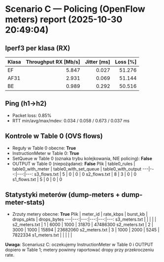 # Scenario C — Policing (OpenFlow meters) report (2025-10-30 20:49:04)

## Iperf3 per klasa (RX)
Klasa | Throughput RX [Mb/s] | Jitter [ms] | Loss [%]
---|---:|---:|---:
EF | 5.847 | 0.027 | 51.276
AF31 | 2.931 | 0.069 | 51.144
BE | 0.989 | 0.292 | 50.516

## Ping (h1→h2)
- Packet loss: 0.85%
- RTT min/avg/max/mdev: 0.034 / 0.058 / 0.673 / 0.037 ms

## Kontrole w Table 0 (OVS flows)
- Reguły w Table 0 obecne: **True**
- InstructionMeter w Table 0: **True**
- SetQueue w Table 0 (oznaka trybu kolejkowania, NIE policing): **False**
- OUTPUT w Table 0 (niepożądane): **False**
Plik | table0_rules | table0_with_meter | table0_with_set_queue | table0_with_output
---|---:|---:|---:
s3_flows.txt | 5 | 0 | 0 | 0
s2_flows.txt | 8 | 3 | 0 | 0
s1_flows.txt | 5 | 0 | 0 | 0

## Statystyki meterów (dump-meters + dump-meter-stats)
- Zrzuty metery obecne: **True**
Plik | meter_id | rate_kbps | burst_kb | drops_pkts | drops_bytes
---|---:|---:|---:|---:|---:
s3_meters.txt |  |  |  |  | 
s2_meters.txt | 1 | 6000 | 1000 | 31870 | 47486300
s2_meters.txt | 2 | 3000 | 1000 | 15894 | 23682060
s2_meters.txt | 3 | 1000 | 2000 | 5245 | 7822334
s1_meters.txt |  |  |  |  | 

**Uwaga**: Scenariusz C: oczekujemy InstructionMeter w Table 0 i OUTPUT dopiero w Table 1; metery powinny raportować dropy przy przekroczeniu rate.
